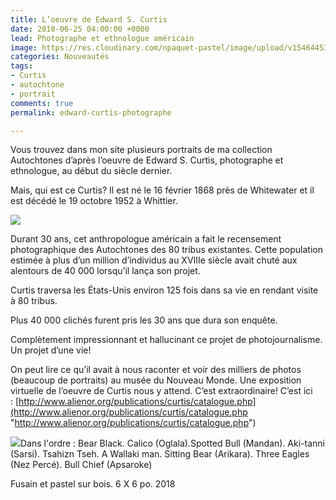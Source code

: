```yaml
---
title: L’oeuvre de Edward S. Curtis
date: 2018-06-25 04:00:00 +0000
lead: Photographe et ethnologue américain
image: https://res.cloudinary.com/npaquet-pastel/image/upload/v1546445339/DSC08109-620x413.jpg
categories: Nouveautés
tags:
- Curtis
- autochtone
- portrait
comments: true
permalink: edward-curtis-photographe

---
```

Vous trouvez dans mon site plusieurs portraits de ma collection Autochtones d’après l’oeuvre de Edward S. Curtis, photographe et ethnologue, au début du siècle dernier.

Mais, qui est ce Curtis? Il est né le 16 février 1868 près de Whitewater et il est décédé le 19 octobre 1952 à Whittier.

![](https://res.cloudinary.com/npaquet-pastel/image/upload/v1542855158/ECurtis-1-206x300.jpg)

Durant 30 ans, cet anthropologue américain a fait le recensement photographique des Autochtones des 80 tribus existantes. Cette population estimée à plus d’un million d’individus au XVIIIe siècle avait chuté aux alentours de 40 000 lorsqu’il lança son projet.

Curtis traversa les États-Unis environ 125 fois dans sa vie en rendant visite à 80 tribus.

Plus 40 000 clichés furent pris les 30 ans que dura son enquête.

Complètement impressionnant et hallucinant ce projet de photojournalisme. Un projet d’une vie!

On peut lire ce qu’il avait à nous raconter et voir des milliers de photos (beaucoup de portraits) au musée du Nouveau Monde. Une exposition virtuelle de l’oeuvre de Curtis nous y attend. C’est extraordinaire! C’est ici : [http://www.alienor.org/publications/curtis/catalogue.php](http://www.alienor.org/publications/curtis/catalogue.php "http://www.alienor.org/publications/curtis/catalogue.php")

![](https://res.cloudinary.com/npaquet-pastel/image/upload/v1547478151/IMG_7798.jpg)Dans l'ordre : Bear Black. Calico (Oglala).Spotted Bull (Mandan). Aki-tanni (Sarsi). Tsahizn Tseh. A Wallaki man. Sitting Bear (Arikara). Three Eagles (Nez Percé). Bull Chief (Apsaroke)

Fusain et pastel sur bois. 6 X 6 po. 2018